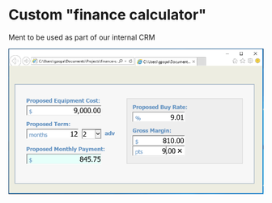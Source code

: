 # Custom "finance calculator"

Ment to be used as part of our internal CRM

![alt tag](https://github.com/radupopa2010/portfolio/blob/master/finance-calculator/finance-calculator.PNG)
